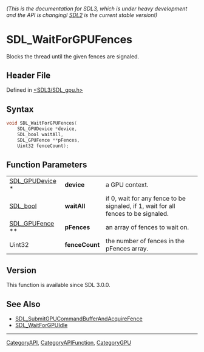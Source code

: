 ###### (This is the documentation for SDL3, which is under heavy development and the API is changing! [SDL2](https://wiki.libsdl.org/SDL2/) is the current stable version!)
# SDL_WaitForGPUFences

Blocks the thread until the given fences are signaled.

## Header File

Defined in [<SDL3/SDL_gpu.h>](https://github.com/libsdl-org/SDL/blob/main/include/SDL3/SDL_gpu.h)

## Syntax

```c
void SDL_WaitForGPUFences(
    SDL_GPUDevice *device,
    SDL_bool waitAll,
    SDL_GPUFence **pFences,
    Uint32 fenceCount);
```

## Function Parameters

|                                  |                |                                                                                    |
| -------------------------------- | -------------- | ---------------------------------------------------------------------------------- |
| [SDL_GPUDevice](SDL_GPUDevice) * | **device**     | a GPU context.                                                                     |
| [SDL_bool](SDL_bool)             | **waitAll**    | if 0, wait for any fence to be signaled, if 1, wait for all fences to be signaled. |
| [SDL_GPUFence](SDL_GPUFence) **  | **pFences**    | an array of fences to wait on.                                                     |
| Uint32                           | **fenceCount** | the number of fences in the pFences array.                                         |

## Version

This function is available since SDL 3.0.0.

## See Also

- [SDL_SubmitGPUCommandBufferAndAcquireFence](SDL_SubmitGPUCommandBufferAndAcquireFence)
- [SDL_WaitForGPUIdle](SDL_WaitForGPUIdle)

----
[CategoryAPI](CategoryAPI), [CategoryAPIFunction](CategoryAPIFunction), [CategoryGPU](CategoryGPU)

